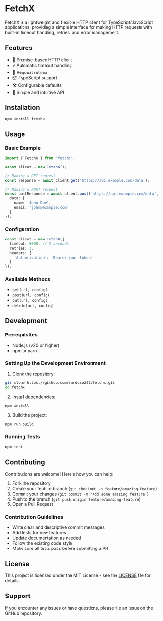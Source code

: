 # FetchX

FetchX is a lightweight and flexible HTTP client for TypeScript/JavaScript applications, providing a simple interface for making HTTP requests with built-in timeout handling, retries, and error management.

## Features

- 🚀 Promise-based HTTP client
- ⚡ Automatic timeout handling
- 🔄 Request retries
- 📦 TypeScript support
- 🛠 Configurable defaults
- 🎯 Simple and intuitive API

## Installation

```bash
npm install fetchx
```

## Usage

### Basic Example

```typescript
import { FetchX } from 'fetchx';

const client = new FetchX();

// Making a GET request
const response = await client.get('https://api.example.com/data');

// Making a POST request
const postResponse = await client.post('https://api.example.com/data', {
  data: {
    name: 'John Doe',
    email: 'john@example.com'
  }
});
```

### Configuration

```typescript
const client = new FetchX({
  timeout: 5000, // 5 seconds
  retries: 3,
  headers: {
    'Authorization': 'Bearer your-token'
  }
});
```

### Available Methods

- `get(url, config)`
- `post(url, config)`
- `put(url, config)`
- `delete(url, config)`

## Development

### Prerequisites

- Node.js (v20 or higher)
- npm or yarn

### Setting Up the Development Environment

1. Clone the repository:

```bash
git clone https://github.com/cardoso222/fetchx.git
cd fetchx
```

2. Install dependencies:

```bash
npm install
```

3. Build the project:

```bash
npm run build
```

### Running Tests

```bash
npm test
```

## Contributing

Contributions are welcome! Here's how you can help:

1. Fork the repository
2. Create your feature branch (`git checkout -b feature/amazing-feature`)
3. Commit your changes (`git commit -m 'Add some amazing feature'`)
4. Push to the branch (`git push origin feature/amazing-feature`)
5. Open a Pull Request

### Contribution Guidelines

- Write clear and descriptive commit messages
- Add tests for new features
- Update documentation as needed
- Follow the existing code style
- Make sure all tests pass before submitting a PR

## License

This project is licensed under the MIT License - see the [LICENSE](LICENSE) file for details.

## Support

If you encounter any issues or have questions, please file an issue on the GitHub repository.